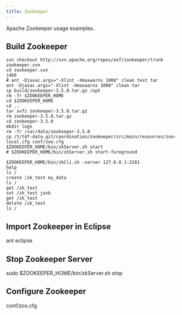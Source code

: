 ```yaml
---
title: Zookeeper
---
```


Apache Zookeeper usage examples.

## Build Zookeeper

```
svn checkout http://svn.apache.org/repos/asf/zookeeper/trunk zookeeper.svn
cd zookeeper.svn
jdk6
# ant -Djavac.args="-Xlint -Xmaxwarns 1000" clean test tar
ant -Djavac.args="-Xlint -Xmaxwarns 1000" clean tar
cp build/zookeeper-3.5.0.tar.gz /opt
rm -fr $ZOOKEEPER_HOME
cd $ZOOKEEPER_HOME
cd ..
tar xvfz zookeeper-3.5.0.tar.gz
rm zookeeper-3.5.0.tar.gz
cd zookeeper-3.5.0
mkdir logs 
rm -fr /var/data/zookeeper-3.5.0
cp /t/t4f-data.git/coordination/zookeeper/src/main/resources/zoo-local.cfg conf/zoo.cfg
$ZOOKEEPER_HOME/bin/zkServer.sh start
# $ZOOKEEPER_HOME/bin/zkServer.sh start-foreground
```

```
$ZOOKEEPER_HOME/bin/zkCli.sh -server 127.0.0.1:2181
help
ls /
create /zk_test my_data
ls /
get /zk_test
set /zk_test junk
get /zk_test
delete /zk_test
ls /
```

## Import Zookeeper in Eclipse

ant eclipse

## Stop Zookeeper Server

sudo $ZOOKEEPER_HOME/bin/zkServer.sh stop

## Configure Zookeeper

conf/zoo.cfg
